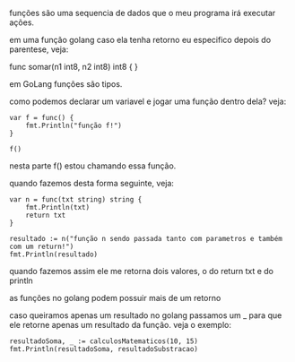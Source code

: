 funções são uma sequencia de dados que o meu programa irá executar ações.

em uma função golang caso ela tenha retorno eu especifico depois do parentese, veja:

func somar(n1 int8, n2 int8) int8 {
}

em GoLang funções são tipos.

como podemos declarar um variavel e jogar uma função dentro dela?
veja:

    var f = func() {
    	fmt.Println("função f!")
    }

    f()

nesta parte f() estou chamando essa função.

quando fazemos desta forma seguinte, veja:

    var n = func(txt string) string {
    	fmt.Println(txt)
    	return txt
    }

    resultado := n("função n sendo passada tanto com parametros e também com um return!")
    fmt.Println(resultado)

quando fazemos assim ele me retorna dois valores, o do return txt e do println

as funções no golang podem possuir mais de um retorno

caso queiramos apenas um resultado no golang passamos um \_ para que ele retorne apenas um resultado da função. veja o exemplo:

    resultadoSoma, _ := calculosMatematicos(10, 15)
    fmt.Println(resultadoSoma, resultadoSubstracao)
